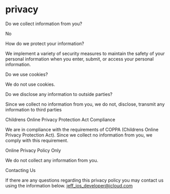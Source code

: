 # privacy
Do we collect information from you? 

No

How do we protect your information? 

We implement a variety of security measures to maintain the safety of your personal information when you enter, submit, or access your personal information. 

Do we use cookies? 

We do not use cookies.

Do we disclose any information to outside parties? 

Since we collect no information from you, we do not, disclose, transmit any information to third parties


Childrens Online Privacy Protection Act Compliance 

We are in compliance with the requirements of COPPA (Childrens Online Privacy Protection Act).
Since we collect no information from you, we comply with this requirement.

Online Privacy Policy Only 

We do not collect any information from you.


Contacting Us 

If there are any questions regarding this privacy policy you may contact us using the information below. 
jeff_ios_developer@icloud.com
